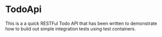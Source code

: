 # TodoApi

This is a a quick RESTFul Todo API that has been written to demonstrate how to build out simple integration tests using test containers. 